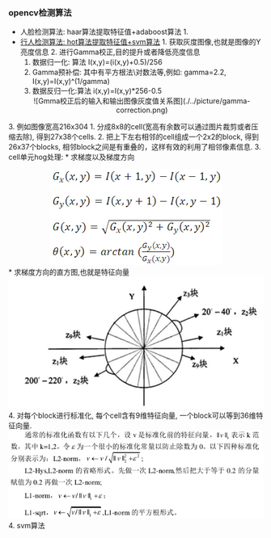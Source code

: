 ### opencv检测算法
* 人脸检测算法: haar算法提取特征值+adaboost算法
1\. 
* [行人检测算法: hot算法提取特征值+svm算法](http://blog.csdn.net/hujingshuang/article/details/47337707/)
1\. 获取灰度图像,也就是图像的Y亮度信息
2\. 进行Gamma校正,目的提升或者降低亮度信息
    1. 数据归一化:  算法 I(x,y)=(i(x,y)+0.5)/256
    2. Gamma预补偿: 其中有平方根法\对数法等,例如: gamma=2.2, I(x,y)=I(x,y)^(1/gamma)
    3. 数据反归一化:算法 i(x,y)=I(x,y)*256-0.5
    <center>
    ![Gmma校正后的输入和输出图像灰度值关系图](./../picture/gamma-correction.png)
    </center>
3\. 例如图像宽高216x304
    1. 分成8x8的cell(宽高有余数可以通过图片裁剪或者压缩去除), 得到27x38个cells.
    2. 把上下左右相邻的cell组成一个2x2的block, 得到26x37个blocks, 相邻block之间是有重叠的，这样有效的利用了相邻像素信息.
    3. cell单元hog处理:
       * 求梯度以及梯度方向
       <center>
       ![hog梯度及梯度方向](./../picture/hog-gradient.jpeg)
       </center>
       * 求梯度方向的直方图,也就是特征向量
       <center>
       ![hog梯度histogram](./../picture/hog-histogram.jpeg)
       </center>
    4. 对每个block进行标准化, 每个cell含有9维特征向量, 一个block可以等到36维特征向量.
    <center>
    ![hog特征值标准化](./../picture/hog-vector.jpeg)
    </center>
4\. svm算法

